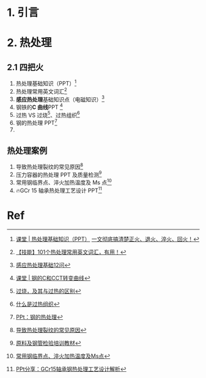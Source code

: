 # 1. 引言 

# 2. 热处理 
## 2.1 四把火 
1.  热处理基础知识（PPT）[^1]
2. 热处理常用英文词汇[^2]
3. **感应热处理**基础知识点（电磁知识）[^3]
4. 钢铁的**C 曲线**PPT [^4]
5. 过热 VS 过烧[^5]、过热组织[^6]
6. 钢的热处理 PPT[^7]
7. 

## 热处理案例 
1. 导致热处理裂纹的常见原因[^8]
2. 压力容器的热处理 PPT 及质量检测[^9]
3. 常用钢临界点、淬火加热温度及 Ms 点[^10]
4. 🔥GCr 15 轴承热处理工艺设计 PPT[^11]

# Ref 
[^1]: [课堂 | 热处理基础知识（PPT）](https://mp.weixin.qq.com/s/w1h3ONJvSOnI6XXzAoC5xA)
	[一文彻底搞清楚正火、退火、淬火、回火！](https://mp.weixin.qq.com/s/mLtbkyQmLmGZfPMZk_mRrA)
[^2]: [【技能】101个热处理常用英文词汇，有用！](https://mp.weixin.qq.com/s/qXUqdQ7K44x_J22aWdzDFA)
[^3]: [感应热处理基础12问](https://mp.weixin.qq.com/s/RJbIAvZ0F-B5lIlMiyGwhA)
[^4]: [课堂 | 钢的C和CCT转变曲线](https://mp.weixin.qq.com/s/XhPFjBD75c5Z_p_UhyuZaA)
[^5]: [过烧，及其与过热的区别](https://mp.weixin.qq.com/s/u0q8OFP6ksLi8-JsBkB1rA)
[^6]: [什么是过热组织](https://mp.weixin.qq.com/s/UfIpzEctLhQfy1Lkkfg7Ug)
[^7]: [PPt：钢的热处理](https://mp.weixin.qq.com/s/DzD_p3QO_YcKpBtR0E-IvA)
[^8]: [导致热处理裂纹的常见原因](https://mp.weixin.qq.com/s/W1RTj2VuyzG4L2oSKvy6RQ)


[^9]: [原料及钢管检验培训教材](https://mp.weixin.qq.com/s/7udZ2kuoYkg0I-ne7M9D5A)

[^10]: [常用钢临界点、淬火加热温度及Ms点](https://mp.weixin.qq.com/s/kFoeSx5G4WvsoL794Mdq6w)

[^11]: [PPt分享：GCr15轴承钢热处理工艺设计解析](https://mp.weixin.qq.com/s/_g9Fk1ToleCM434cPPceHw)

